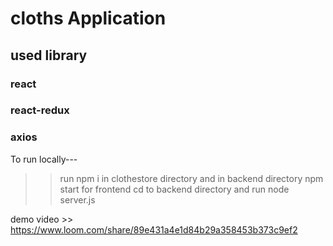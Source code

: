 # cloths Application

## used library

### react

### react-redux

### axios

To run locally---
>>run npm i in clothestore directory and in backend directory
>>npm start for frontend
>> cd to backend directory and run node server.js

demo video >>
https://www.loom.com/share/89e431a4e1d84b29a358453b373c9ef2
